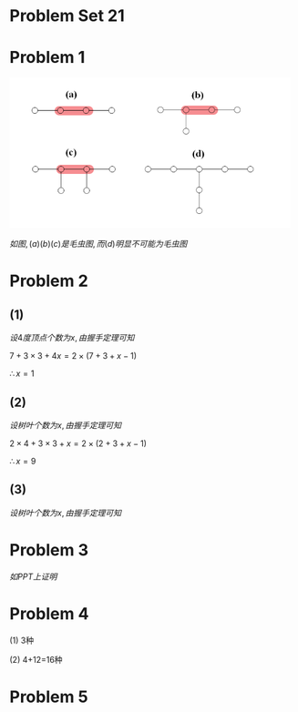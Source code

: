 # Problem Set 21

# Problem 1

![](./image/2021-01-03-16-23-33.png)

$如图, (a)(b)(c)是毛虫图, 而(d)明显不可能为毛虫图$

# Problem 2

## (1)

$设4度顶点个数为x, 由握手定理可知$

$7+3\times3+4x=2\times(7+3+x-1)$

$\therefore x=1$

## (2)

$设树叶个数为x, 由握手定理可知$

$2\times4+3\times3+x=2\times(2+3+x-1)$

$\therefore x=9$

## (3)

$设树叶个数为x, 由握手定理可知$


# Problem 3

$如PPT上证明$


# Problem 4

(1) 3种

(2) 4+12=16种


# Problem 5

